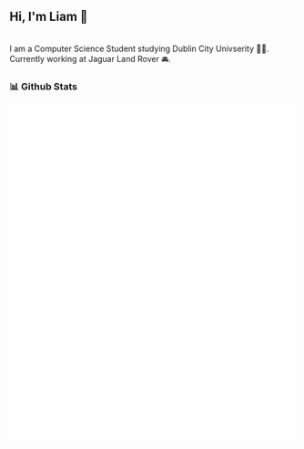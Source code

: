 ## Hi, I'm Liam 👋
<br/>
I am a Computer Science Student studying Dublin City Univserity 👨‍💻. Currently working at Jaguar Land Rover 🚘. 
<br>

### 📊 Github Stats
![Liams Stats](https://raw.githubusercontent.com/d6x/github-stats/master/generated/overview.svg#gh-dark-mode-only)
![Most Used Languages](https://raw.githubusercontent.com/d6x/github-stats/master/generated/languages.svg#gh-dark-mode-only)
</a>

<br>
